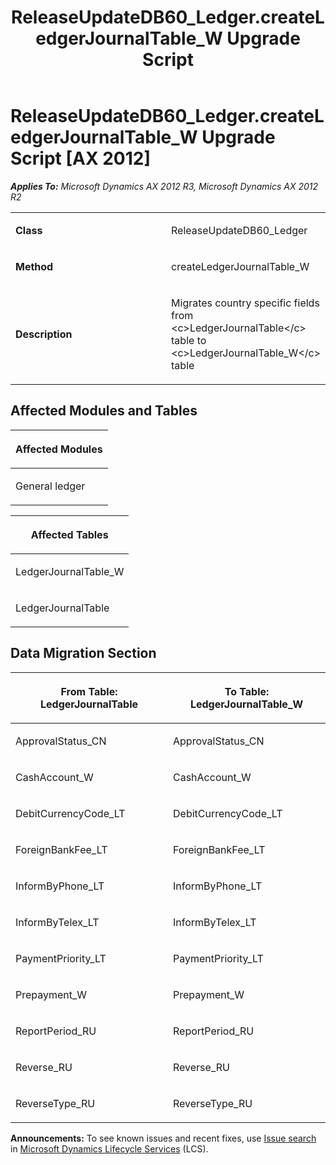 ﻿---
title: ReleaseUpdateDB60_Ledger.createLedgerJournalTable_W Upgrade Script
TOCTitle: ReleaseUpdateDB60_Ledger.createLedgerJournalTable_W Upgrade Script
ms:assetid: 61d902e7-be95-8e38-405f-990ae95e8dbc
ms:mtpsurl: https://msdn.microsoft.com/en-us/library/JJ719106(v=AX.60)
ms:contentKeyID: 49708645
ms.date: 05/18/2015
mtps_version: v=AX.60
---

# ReleaseUpdateDB60\_Ledger.createLedgerJournalTable\_W Upgrade Script [AX 2012]


_**Applies To:** Microsoft Dynamics AX 2012 R3, Microsoft Dynamics AX 2012 R2_

<table>
<colgroup>
<col style="width: 50%" />
<col style="width: 50%" />
</colgroup>
<tbody>
<tr class="odd">
<td><p><strong>Class</strong></p></td>
<td><p>ReleaseUpdateDB60_Ledger</p></td>
</tr>
<tr class="even">
<td><p><strong>Method</strong></p></td>
<td><p>createLedgerJournalTable_W</p></td>
</tr>
<tr class="odd">
<td><p><strong>Description</strong></p></td>
<td><p>Migrates country specific fields from &lt;c&gt;LedgerJournalTable&lt;/c&gt; table to &lt;c&gt;LedgerJournalTable_W&lt;/c&gt; table</p></td>
</tr>
</tbody>
</table>


## Affected Modules and Tables

<table>
<colgroup>
<col style="width: 100%" />
</colgroup>
<thead>
<tr class="header">
<th><p>Affected Modules</p></th>
</tr>
</thead>
<tbody>
<tr class="odd">
<td><p>General ledger</p></td>
</tr>
</tbody>
</table>


<table>
<colgroup>
<col style="width: 100%" />
</colgroup>
<thead>
<tr class="header">
<th><p>Affected Tables</p></th>
</tr>
</thead>
<tbody>
<tr class="odd">
<td><p>LedgerJournalTable_W</p></td>
</tr>
<tr class="even">
<td><p>LedgerJournalTable</p></td>
</tr>
</tbody>
</table>


## Data Migration Section

<table>
<colgroup>
<col style="width: 50%" />
<col style="width: 50%" />
</colgroup>
<thead>
<tr class="header">
<th><p>From Table: LedgerJournalTable</p></th>
<th><p>To Table: LedgerJournalTable_W</p></th>
</tr>
</thead>
<tbody>
<tr class="odd">
<td><p>ApprovalStatus_CN</p></td>
<td><p>ApprovalStatus_CN</p></td>
</tr>
<tr class="even">
<td><p>CashAccount_W</p></td>
<td><p>CashAccount_W</p></td>
</tr>
<tr class="odd">
<td><p>DebitCurrencyCode_LT</p></td>
<td><p>DebitCurrencyCode_LT</p></td>
</tr>
<tr class="even">
<td><p>ForeignBankFee_LT</p></td>
<td><p>ForeignBankFee_LT</p></td>
</tr>
<tr class="odd">
<td><p>InformByPhone_LT</p></td>
<td><p>InformByPhone_LT</p></td>
</tr>
<tr class="even">
<td><p>InformByTelex_LT</p></td>
<td><p>InformByTelex_LT</p></td>
</tr>
<tr class="odd">
<td><p>PaymentPriority_LT</p></td>
<td><p>PaymentPriority_LT</p></td>
</tr>
<tr class="even">
<td><p>Prepayment_W</p></td>
<td><p>Prepayment_W</p></td>
</tr>
<tr class="odd">
<td><p>ReportPeriod_RU</p></td>
<td><p>ReportPeriod_RU</p></td>
</tr>
<tr class="even">
<td><p>Reverse_RU</p></td>
<td><p>Reverse_RU</p></td>
</tr>
<tr class="odd">
<td><p>ReverseType_RU</p></td>
<td><p>ReverseType_RU</p></td>
</tr>
</tbody>
</table>

  
**Announcements:** To see known issues and recent fixes, use [Issue search](http://go.microsoft.com/fwlink/?linkid=389258) in [Microsoft Dynamics Lifecycle Services](http://go.microsoft.com/fwlink/?linkid=306505) (LCS).

